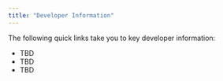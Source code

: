 ```yaml
---
title: "Developer Information"
---
```

The following quick links take you to key developer information:

* TBD
* TBD
* TBD


